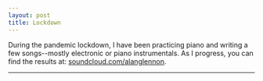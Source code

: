 ```yaml
---
layout: post
title: Lockdown
---
```


During the pandemic lockdown, I have been practicing piano and writing a few songs--mostly electronic or piano instrumentals. As I progress, you can find the results at: 
<a href="https://soundcloud.com/alanglennon">soundcloud.com/alanglennon</a>.
 
----
